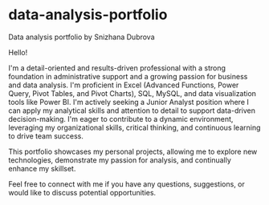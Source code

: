 # data-analysis-portfolio
Data analysis portfolio by Snizhana Dubrova

Hello!

I'm a detail-oriented and results-driven professional with a strong foundation in administrative support and a growing passion for business and data analysis. I'm proficient in Excel (Advanced Functions, Power Query, Pivot Tables, and Pivot Charts), SQL, MySQL, and data visualization tools like Power BI. 
I'm actively seeking a Junior Analyst position where I can apply my analytical skills and attention to detail to support data-driven decision-making. I'm eager to contribute to a dynamic environment, leveraging my organizational skills, critical thinking, and continuous learning to drive team success.

This portfolio showcases my personal projects, allowing me to explore new technologies, demonstrate my passion for analysis, and continually enhance my skillset.

Feel free to connect with me if you have any questions, suggestions, or would like to discuss potential opportunities.
